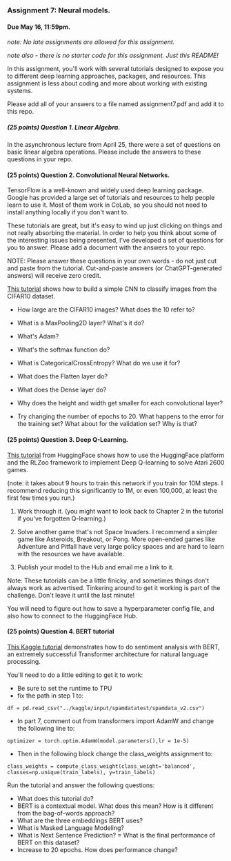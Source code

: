 ### Assignment 7: Neural models. 

#### Due May 16, 11:59pm. 

*note: No late assignments are allowed for this assignment.*

*note also - there is no starter code for this assignment. Just this README!* 

In this assignment, you'll work with several tutorials designed to expose you to different
deep learning approaches, packages, and resources. This assignment is less about
coding and more about working with existing systems. 

Please add all of your answers to a file named assignment7.pdf and add it to this repo.

##### (25 points) Question 1. Linear Algebra. 

In the asynchronous lecture from April 25,
there were a set of questions on basic linear algebra operations. Please include the answers to these questions in your repo.

#### (25 points) Question 2. Convolutional Neural Networks. 

TensorFlow is a well-known and widely used deep learning package. Google has provided a large set of tutorials and resources to help people learn to use it.
Most of them work in CoLab, so you should not need to install anything locally if you don't want to. 

These tutorials are great, but it's easy to wind up just clicking on things and not really absorbing the material. In order to help you think about 
some of the interesting issues being presented, I've developed a set of questions for you to answer. Please add a document with the answers to your repo. 

NOTE: Please answer these questions in your own words - do not just cut and paste from the tutorial. Cut-and-paste answers (or ChatGPT-generated answers) will receive zero credit.

[This tutorial](https://www.tensorflow.org/tutorials/images/cnn) shows how to build a 
simple CNN to classify images from the CIFAR10 dataset.

- How large are the CIFAR10 images? What does the 10 refer to?

- What is a MaxPooling2D layer? What's it do?

- What's Adam? 

- What's the softmax function do? 

- What is CategoricalCrossEntropy? What do we use it for?

- What does the Flatten layer do?

- What does the Dense layer do? 

- Why does the height and width get smaller for each convolutional layer?

- Try changing the number of epochs to 20. What happens to the error for the training set?
What about for the validation set? Why is that?


#### (25 points) Question 3. Deep Q-Learning.

[This tutorial](https://huggingface.co/learn/deep-rl-course/unit3/introduction?fw=pt) from HuggingFace shows how to use the HuggingFace platform and the RLZoo framework to implement 
Deep Q-learning to solve Atari 2600 games.

  (note: it takes about 9 hours to train this network if you train for 10M steps. I recommend reducing this significantly to 1M, or even 100,000, 
   at least the first few times you run.)

1. Work through it. (you might want to look back to Chapter 2 in the tutorial if you've forgotten Q-learning.)

2. Solve another game that's not Space Invaders. I recommend a simpler game like Asteroids, Breakout, or Pong. More open-ended games 
like Adventure and Pitfall have very large policy spaces and are hard to learn with the resources we have available.

3. Publish your model to the Hub and email me a link to it.

Note: These tutorials can be a little finicky, and sometimes things
don't always work as advertised. Tinkering around to get it working is part of the challenge. 
Don't leave it until the last minute! 

You will need to figure out how to save a hyperparameter config file, and also how to
connect to the HuggingFace Hub.

#### (25 points) Question 4. BERT tutorial

[This Kaggle tutorial](https://www.kaggle.com/code/harshjain123/bert-for-everyone-tutorial-implementation/notebook) 
demonstrates how to do sentiment analysis with BERT, an extremely
successful Transformer architecture for natural language processing.

You'll need to do a little editing to get it to work:
- Be sure to set the runtime to TPU
- fix the path in step 1 to: 
```
df = pd.read_csv("../kaggle/input/spamdatatest/spamdata_v2.csv")
```
- In part 7, comment out from transformers import AdamW and change the 
following line to:
```
optimizer = torch.optim.AdamW(model.parameters(),lr = 1e-5) 
```

- Then in the following block change the class_weights assignment to:
```
class_weights = compute_class_weight(class_weight='balanced', classes=np.unique(train_labels), y=train_labels)
```

Run the tutorial and answer the following questions:

- What does this tutorial do?
- BERT is a contextual model. What does this mean? How is it different
from the bag-of-words approach?
- What are the three embeddings BERT uses?
- What is Masked Language Modeling?
- What is Next Sentence Prediction?
= What is the final performance of BERT on this dataset? 
- Increase to 20 epochs. How does performance change? 


